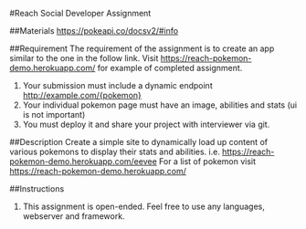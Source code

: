 #Reach Social Developer Assignment

##Materials
https://pokeapi.co/docsv2/#info

##Requirement
The requirement of the assignment is to create an app similar to the one in the follow link.
Visit https://reach-pokemon-demo.herokuapp.com/ for example of completed assignment.
1. Your submission must include a dynamic endpoint http://example.com/{pokemon}
2. Your individual pokemon page must have an image, abilities and stats (ui is not important)
3. You must deploy it and share your project with interviewer via git.

##Description
Create a simple site to dynamically load up content of various pokemons to display their stats and abilities.
i.e. https://reach-pokemon-demo.herokuapp.com/eevee
For a list of pokemon visit https://reach-pokemon-demo.herokuapp.com/

##Instructions
1. This assignment is open-ended. Feel free to use any languages, webserver and framework. 
